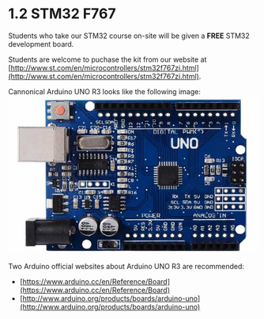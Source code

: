 # 1.2 STM32 F767

Students who take our STM32 course on-site will be given a **FREE** STM32 development board. 


Students are welcome to puchase the kit from our website at [http://www.st.com/en/microcontrollers/stm32f767zi.html](http://www.st.com/en/microcontrollers/stm32f767zi.html). 

Cannonical Arduino UNO R3 looks like the following image:
![Image](./arduino-uno-r3.jpg)

Two Arduino official websites about Arduino UNO R3 are recommended: 
* [https://www.arduino.cc/en/Reference/Board](https://www.arduino.cc/en/Reference/Board)
* [http://www.arduino.org/products/boards/arduino-uno](http://www.arduino.org/products/boards/arduino-uno)
